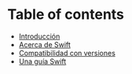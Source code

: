 # Table of contents

* [Introducción](README.md)
* [Acerca de Swift](acerca-de-swift.md)
* [Compatibilidad con versiones](compatibilidad-con-versiones.md)
* [Una guía Swift](una-guia-swift.md)

